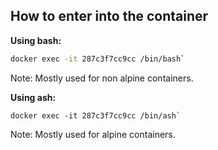 ## How to enter into the container

**Using bash:**

```bash
docker exec -it 287c3f7cc9cc /bin/bash`
```
Note: Mostly used for non alpine containers.


**Using ash:**

```ash 
docker exec -it 287c3f7cc9cc /bin/ash`
```
Note: Mostly used for alpine containers.
